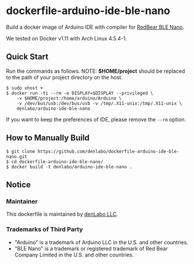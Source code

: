 # dockerfile-arduino-ide-ble-nano

Build a docker image of Arduino IDE with compiler for [RedBear BLE Nano](http://redbearlab.com/blenano/).

We tested on Docker v1.11 with Arch Linux 4.5.4-1.


## Quick Start

Run the commands as follows.
NOTE: **$HOME/project** should be replaced to the path of your project directory on the host.

```
$ sudo xhost +
$ docker run -ti --rm -e DISPLAY=$DISPLAY --privileged \
    -v $HOME/project:/home/arduino/Arduino \
    -v /dev/bus/usb:/dev/bus/usb -v /tmp/.X11-unix:/tmp/.X11-unix \
    denlabo/arduino-ide-ble-nano
```

If you want to keep the preferences of IDE, please remove the ``--rm`` option.


## How to Manually Build

```
$ git clone https://github.com/denlabo/dockerfile-arduino-ide-ble-nano.git
$ cd dockerfile-arduino-ide-ble-nano/
$ docker build -t denlabo/arduino-ide-ble-nano .
```


## Notice

### Maintainer
This dockerfile is maintained by [denLabo LLC](https://github.com/denlabo/).

### Trademarks of Third Party
* "Arduino" is a trademark of Arduino LLC in the U.S. and other countries.
* "BLE Nano" is a trademark or registered trademark of Red Bear Company Limited in the U.S. and other countries.
